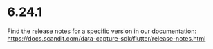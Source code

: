 
# 6.24.1

Find the release notes for a specific version in our documentation: https://docs.scandit.com/data-capture-sdk/flutter/release-notes.html
